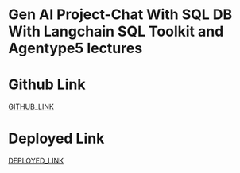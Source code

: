 # Gen AI Project-Chat With SQL DB With Langchain SQL Toolkit and Agentype5 lectures

# Github Link

[GITHUB_LINK](https://github.com/rupali-12/EX_29_RAG_PDF_chatBot)

# Deployed Link

[DEPLOYED_LINK](https://ex29ragpdfchatbot-9wyrsmlhdxuwujnwaqguvf.streamlit.app/)


